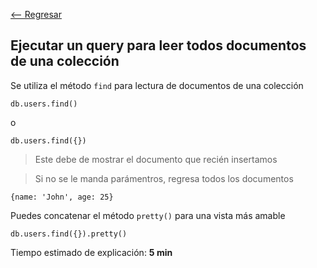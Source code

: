 [<-- Regresar](..)

## Ejecutar un __query__ para leer todos documentos de una colección

Se utiliza el método `find` para lectura de documentos de una colección

```
db.users.find()
```
o
```
db.users.find({})
```

> Este debe de mostrar el documento que recién insertamos

> Si no se le manda parámentros, regresa todos los documentos


```
{name: 'John', age: 25}
```

Puedes concatenar el método `pretty()` para una vista más amable

```
db.users.find({}).pretty()
```

Tiempo estimado de explicación: **5 min**
